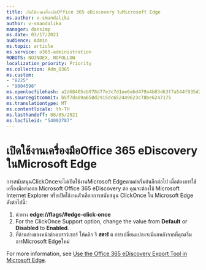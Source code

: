 ```yaml
---
title: เปิดใช้งานเครื่องมือOffice 365 eDiscovery ในMicrosoft Edge
ms.author: v-smandalika
author: v-smandalika
manager: dansimp
ms.date: 03/17/2021
audience: Admin
ms.topic: article
ms.service: o365-administration
ROBOTS: NOINDEX, NOFOLLOW
localization_priority: Priority
ms.collection: Adm_O365
ms.custom:
- "8225"
- "9004596"
ms.openlocfilehash: a2d68405cb978d77e3c7d1ee6e6d479a4b83d63f7a544f935d2785aad3a77d69
ms.sourcegitcommit: b5f7da89a650d2915dc652449623c78be6247175
ms.translationtype: MT
ms.contentlocale: th-TH
ms.lasthandoff: 08/05/2021
ms.locfileid: "54002787"
---
```

# <a name="enable-the-office-365-ediscovery-export-tool-in-microsoft-edge"></a>เปิดใช้งานเครื่องมือOffice 365 eDiscovery ในMicrosoft Edge

การสนับสนุนClickOnceจะไม่เปิดใช้งานMicrosoft Edgeตามค่าเริ่มต้นอีกต่อไป เมื่อต้องการใช้เครื่องมือส่งออก Microsoft Office 365 eDiscovery ต่อ คุณจะต้องใช้ Microsoft Internet Explorer หรือเปิดใช้งานตัวเลือกการสนับสนุน ClickOnce ใน Microsoft Edge ดังต่อไปนี้:

1. นําทาง **edge://flags/#edge-click-once**
2. For the ClickOnce Support option, change the value from **Default** or **Disabled** to **Enabled**.
3. ที่ด้านล่างของหน้าต่างเบราว์เซอร์ ให้คลิก รี **สตาร์** ต การเปลี่ยนแปลงจะมีผลหลังจากที่คุณเริ่มการMicrosoft Edgeใหม่

For more information, see [Use the Office 365 eDiscovery Export Tool in Microsoft Edge](https://docs.microsoft.com/microsoft-365/compliance/configure-edge-to-export-search-results).


